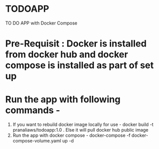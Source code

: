 # TODOAPP
TO DO APP with Docker Compose
# Pre-Requisit : Docker is installed from docker hub and docker compose is installed as part of set up
# Run the app with following commands -
1. If you want to rebuild docker image locally for use - docker build -t pranaliaws/todoapp:1.0 . 
Else it will pull docker hub public image
2. Run the app with docker compose -
 docker-compose -f docker-compose-volume.yaml up -d
